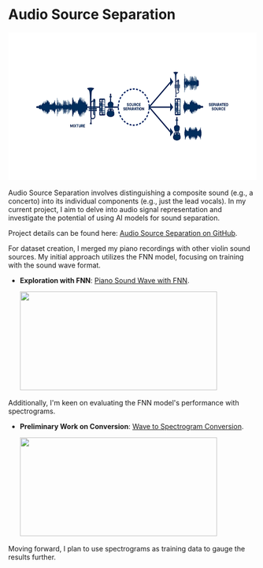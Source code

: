 # Audio Source Separation

<img src="images/AudioSourceSeperation.png" width="600" height="300"> 

Audio Source Separation involves distinguishing a composite sound (e.g., a concerto) into its individual components (e.g., just the lead vocals). In my current project, I aim to delve into audio signal representation and investigate the potential of using AI models for sound separation. 

Project details can be found here: [Audio Source Separation on GitHub](https://github.com/JeffreyLuo333/Audio-Source-Separation).

For dataset creation, I merged my piano recordings with other violin sound sources. My initial approach utilizes the FNN model, focusing on training with the sound wave format. 

- **Exploration with FNN**: [Piano Sound Wave with FNN](https://github.com/JeffreyLuo333/Audio-Source-Separation/blob/main/notebooks/PianoSoundWaveFNN.ipynb).

    [<img src="notebooks/PianoSoundWaveFNN/images/SoundWaveFNN.jpg" width="400" height="200">](https://github.com/JeffreyLuo333/Audio-Source-Separation/blob/main/notebooks/PianoSoundWaveFNN.ipynb)

Additionally, I'm keen on evaluating the FNN model's performance with spectrograms. 

- **Preliminary Work on Conversion**: [Wave to Spectrogram Conversion](https://github.com/JeffreyLuo333/Audio-Source-Separation/blob/main/notebooks/WaveSpectrogramConversion.ipynb).

    [<img src="notebooks/WaveSpectrogramConversion/images/WaveSpectrogramConversion.jpg" width="400" height="200">](https://github.com/JeffreyLuo333/Audio-Source-Separation/blob/main/notebooks/WaveSpectrogramConversion.ipynb)

Moving forward, I plan to use spectrograms as training data to gauge the results further.
